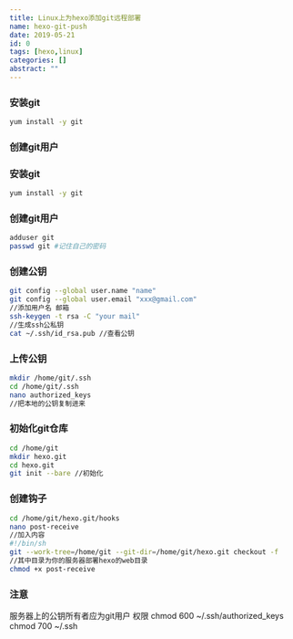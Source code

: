 ```yaml
---
title: Linux上为hexo添加git远程部署
name: hexo-git-push
date: 2019-05-21
id: 0
tags: [hexo,linux]
categories: []
abstract: ""
---
```



### 安装git

```bash
yum install -y git
```

### 创建git用户
<!--more-->


### 安装git

```bash
yum install -y git
```

### 创建git用户<!--more-->

```bash
adduser git
passwd git #记住自己的密码
```

### 创建公钥

```bash
git config --global user.name "name"
git config --global user.email "xxx@gmail.com"
//添加用户名 邮箱
ssh-keygen -t rsa -C "your mail"
//生成ssh公私钥
cat ~/.ssh/id_rsa.pub //查看公钥
```

### 上传公钥

```bash
mkdir /home/git/.ssh
cd /home/git/.ssh
nano authorized_keys
//把本地的公钥复制进来
```

### 初始化git仓库

```bash
cd /home/git
mkdir hexo.git
cd hexo.git
git init --bare //初始化
```

### 创建钩子

```bash
cd /home/git/hexo.git/hooks
nano post-receive
//加入内容
#!/bin/sh
git --work-tree=/home/git --git-dir=/home/git/hexo.git checkout -f
//其中目录为你的服务器部署hexo的web目录
chmod +x post-receive
```

### 注意

服务器上的公钥所有者应为git用户
权限 chmod 600 ~/.ssh/authorized_keys
		chmod 700 ~/.ssh